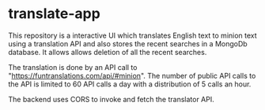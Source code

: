 # translate-app
This repository is a interactive UI which translates English text to minion text using a translation API and also stores the recent searches in a MongoDb database. It allows allows deletion of all the recent searches. 

The translation is done by an API call to "https://funtranslations.com/api/#minion". The number of public API calls to the API is limited to 60 API calls a day with a distribution of 5 calls an hour.

The backend uses CORS to invoke and fetch the translator API.
